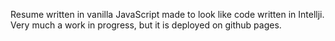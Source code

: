 Resume written in vanilla JavaScript made to look like code written in Intellji. Very much a work in progress, but it is deployed on github pages.
